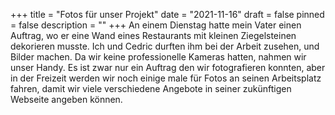+++
title = "Fotos für unser Projekt"
date = "2021-11-16"
draft = false
pinned = false
description = ""
+++
An einem Dienstag hatte mein Vater einen Auftrag, wo er eine Wand eines Restaurants mit kleinen Ziegelsteinen dekorieren musste. Ich und Cedric durften ihm bei der Arbeit zusehen, und Bilder machen. Da wir keine professionelle Kameras hatten, nahmen wir unser Handy. Es ist zwar nur ein Auftrag den wir fotografieren konnten, aber in der Freizeit werden wir noch einige male für Fotos an seinen Arbeitsplatz fahren, damit wir viele verschiedene Angebote in seiner zukünftigen Webseite angeben können.